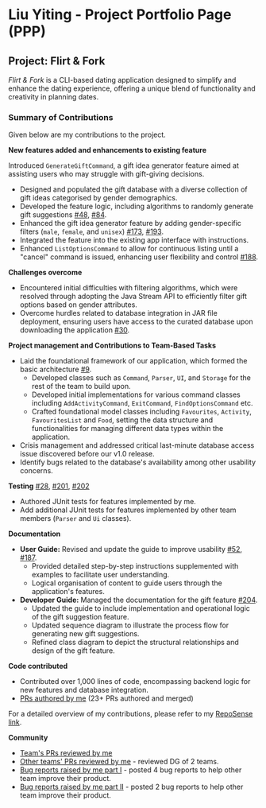 # Liu Yiting - Project Portfolio Page (PPP)

## Project: Flirt & Fork

_Flirt & Fork_ is a CLI-based dating application designed to simplify and enhance the dating experience, offering a unique blend of functionality and creativity in planning dates.

### Summary of Contributions

Given below are my contributions to the project.

**New features added and enhancements to existing feature**

Introduced `GenerateGiftCommand`, a gift idea generator feature  aimed at assisting users who may struggle with gift-giving decisions.
- Designed and populated the gift database with a diverse collection of gift ideas categorised by gender demographics.
- Developed the feature logic, including algorithms to randomly generate gift suggestions [#48](https://github.com/AY2324S2-CS2113-T11-2/tp/pull/48), [#84](https://github.com/AY2324S2-CS2113-T11-2/tp/pull/84).
- Enhanced the gift idea generator feature by adding gender-specific filters (`male`, `female`, and `unisex`) [#173](https://github.com/AY2324S2-CS2113-T11-2/tp/pull/173), [#193](https://github.com/AY2324S2-CS2113-T11-2/tp/pull/193).
- Integrated the feature into the existing app interface with instructions.
- Enhanced `ListOptionsCommand` to allow for continuous listing until a "cancel" command is issued, enhancing user flexibility and control [#188](https://github.com/AY2324S2-CS2113-T11-2/tp/pull/188).

**Challenges overcome**
- Encountered initial difficulties with filtering algorithms, which were resolved through adopting the Java Stream API to efficiently filter gift options based on gender attributes.
- Overcome hurdles related to database integration in JAR file deployment, ensuring users have access to the curated database upon downloading the application [#30](https://github.com/AY2324S2-CS2113-T11-2/tp/pull/30).

**Project management and Contributions to Team-Based Tasks**
- Laid the foundational framework of our application, which formed the basic architecture [#9](https://github.com/AY2324S2-CS2113-T11-2/tp/pull/9).
  - Developed classes such as `Command`, `Parser`, `UI`, and `Storage` for the rest of the team to build upon.
  - Developed initial implementations for various command classes including `AddActivityCommand`, `ExitCommand`, `FindOptionsCommand` etc.
  - Crafted foundational model classes including `Favourites`, `Activity`, `FavouritesList` and `Food`, setting the data structure and functionalities for managing different data types within the application.
- Crisis management and addressed critical last-minute database access issue discovered before our v1.0 release. 
- Identify bugs related to the database's availability among other usability concerns.

**Testing** [#28](https://github.com/AY2324S2-CS2113-T11-2/tp/pull/28), [#201](https://github.com/AY2324S2-CS2113-T11-2/tp/pull/201), [#202](https://github.com/AY2324S2-CS2113-T11-2/tp/pull/202)
  - Authored JUnit tests for features implemented by me.
  - Add additional JUnit tests for features implemented by other team members (`Parser` and `Ui` classes).

**Documentation**
  - **User Guide:** Revised and update the guide to improve usability [#52](https://github.com/AY2324S2-CS2113-T11-2/tp/pull/52), [#187](https://github.com/AY2324S2-CS2113-T11-2/tp/pull/187).
    - Provided detailed step-by-step instructions supplemented with examples to facilitate user understanding.
    - Logical organisation of content to guide users through the application's features.
  - **Developer Guide:** Managed the documentation for the gift feature [#204](https://github.com/AY2324S2-CS2113-T11-2/tp/pull/204).
    - Updated the guide to include implementation and operational logic of the gift suggestion feature.
    - Updated sequence diagram to illustrate the process flow for generating new gift suggestions.
    - Refined class diagram to depict the structural relationships and design of the gift feature.

**Code contributed**
- Contributed over 1,000 lines of code, encompassing backend logic for new features and database integration.
- [PRs authored by me](https://github.com/AY2324S2-CS2113-T11-2/tp/pulls?q=is%3Apr+author%3Aliuy1103+) (23+ PRs authored and merged)

For a detailed overview of my contributions, please refer to my [RepoSense link](https://nus-cs2113-ay2324s2.github.io/tp-dashboard/?search=liuy1103&breakdown=true).

**Community**
- [Team's PRs reviewed by me](https://github.com/AY2324S2-CS2113-T11-2/tp/pulls?q=is%3Apr+reviewed-by%3Aliuy1103+)
- [Other teams' PRs reviewed by me](https://github.com/nus-cs2113-AY2324S2/tp/pulls?q=is%3Apr+reviewed-by%3Aliuy1103) - reviewed DG of 2 teams.
- [Bug reports raised by me part I](https://github.com/liuy1103/ped/issues) - posted 4 bug reports to help other team improve their product.
- [Bug reports raised by me part II](https://github.com/AY2324S2-CS2113-F15-2/tp/issues/created_by/liuy1103) - posted 2 bug reports to help other team improve their product.
